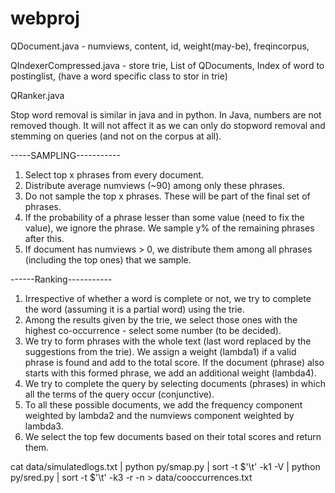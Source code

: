 webproj
=======

QDocument.java - numviews, content, id, weight(may-be), freqincorpus, 

QIndexerCompressed.java - store trie, List of QDocuments, Index of word to postinglist, (have a word specific class to stor in trie)

QRanker.java

Stop word removal is similar in java and in python. In Java, numbers are not removed though. It will not affect it as we can only do stopword removal and stemming on queries (and not on the corpus at all).


-----SAMPLING-----------
1. Select top x phrases from every document.
2. Distribute average numviews (~90) among only these phrases.
3. Do not sample the top x phrases. These will be part of the final set of phrases.
4. If the probability of a phrase lesser than some value (need to fix the value), we ignore the phrase. We sample y% of the remaining phrases after this.
5. If document has numviews > 0, we distribute them among all phrases (including the top ones) that we sample.



------Ranking-----------
1. Irrespective of whether a word is complete or not, we try to complete the word (assuming it is a partial word) using the trie.
2. Among the results given by the trie, we select those ones with the highest co-occurrence - select some number (to be decided).
3. We try to form phrases with the whole text (last word replaced by the suggestions from the trie). We assign a weight (lambda1) if a valid phrase is found and add to the total score. If the document (phrase) also starts with this formed phrase, we add an additional weight (lambda4).
4. We try to complete the query by selecting documents (phrases) in which all the terms of the query occur (conjunctive).
5. To all these possible documents, we add the frequency component weighted by lambda2 and the numviews component weighted by lambda3.
6. We select the top few documents based on their total scores and return them.


cat data/simulatedlogs.txt | python py/smap.py | sort -t $'\t' -k1 -V | python py/sred.py | sort -t $'\t' -k3 -r -n > data/cooccurrences.txt 
